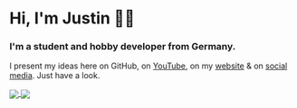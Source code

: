 # Hi, I'm Justin 👋🏼

### I'm a student and hobby developer from Germany.

I present my ideas here on GitHub, on [YouTube](https://www.youtube.com/channel/UCP0wi4FKWdNAlr0N0rnrnow), on my [website](https://logischesalpaka.github.io) & on [social media](https://logischesalpaka.github.io/#socials). Just have a look.
 
  
<a href="https://github.com/LogischesAlpaka">
  <img align="center" src="https://github-readme-stats.vercel.app/api/top-langs/?username=logischesalpaka&layout=compact&langs_count=10" />
</a>
<a href="https://github.com/LogischesAlpaka">
  <img align="center" src="https://github-readme-stats.vercel.app/api?username=logischesalpaka&show_icons=true&count_private=true" />
</a>

